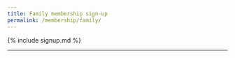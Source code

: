 ```yaml
---
title: Family membership sign-up
permalink: /membership/family/
---
```


{% include signup.md %}

---

<script
  src="https://memberservices.membee.com/feeds/Profile/ProfileScript.ashx?cid=1568&pid=3101" 
  type="text/javascript">
</script>
